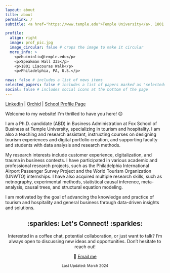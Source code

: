 ```yaml
---
layout: about
title: about
permalink: /
subtitle: <a href="https://www.temple.edu">Temple University</a>. 1801 N Broad St, Philadelphia, PA

profile:
  align: right
  image: prof_pic.jpg
  image_circular: false # crops the image to make it circular
  more_info: >
    <p>huiminliu@temple.edu</p>
    <p>Speakman Hall 335</p>
    <p>1801 Liacouras Walk</p>
    <p>Philadelphia, PA, U.S.</p>

news: false # includes a list of news items
selected_papers: false # includes a list of papers marked as "selected={true}"
social: false # includes social icons at the bottom of the page
---
```

<p>
  <a href="https://www.linkedin.com/in/huimin-liu-245409178/">LinkedIn</a> |
  <a href="https://orcid.org/my-orcid?orcid=0000-0003-0933-6371">Orchid</a> |
  <a href="https://www.fox.temple.edu/directory/huimin-liu">School Profile Page</a>
</p>

Welcome to my website! I'm thrilled to have you here! 😊

I am a Ph.D. candidate (ABD) in Business Administration at Fox School of Business at Temple University, specializing in tourism and hospitality. I am also a teaching and research assistant, instructing courses on designing tourism experiences and digital portfolio creation, and supporting faculty and students with data analysis and research methods.

My research interests include customer experience, digitalization, and trauma in business contexts. I have participated in various academic and professional research projects, such as the Philadelphia International Airport Passenger Survey Project and the World Tourism Organization (UNWTO) internships. I have also acquired multiple research skills, such as netnography, experimental methods, statistical causal inference, meta-analysis, causal trees, and structural equation modeling. 

I am motivated by the goal of advancing the knowledge and practice of tourism and hospitality and general business through data-driven insights and solutions.

<h2 align="center">:sparkles: Let's Connect! :sparkles:</h2>

<p align="center">
Interested in a coffee chat, potential collaboration, or just want to talk? I’m always open to discussing new ideas and opportunities. Don’t hesitate to reach out!
</p>

<p align="center">
  📧 <a href="mailto:huiminliu@temple.edu">Email me</a>
</p>

<p align="center"><sub>Last Updated: March 2024</sub></p>
